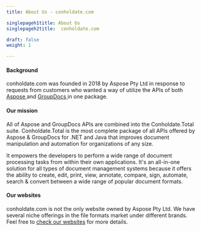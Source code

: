 ```yaml
---
title: About Us - conholdate.com

singlepageh1title: About Us
singlepageh2title:  conholdate.com

draft: false
weight: 1

---
```



<h4>Background </h4>
<p>conholdate.com was founded in 2018 by Aspose Pty Ltd in response to requests from customers who wanted a way of utilize the APIs of both <a href="https://www.aspose.com/">Aspose </a>and <a href="https://www.groupdocs.com/">GroupDocs </a>in one package.</p>
<h4>Our mission</h4>
<p>All of Aspose and GroupDocs APIs are combined into the Conholdate.Total suite. Conholdate.Total is the most complete package of all APIs offered by Aspose &amp; GroupDocs for .NET and Java that improves document manipulation and automation for organizations of any size.</p>
<p>It empowers the developers to perform a wide range of document processing tasks from within their own applications. It's an all-in-one solution for all types of document management systems because it offers the ability to create, edit, print, view, annotate, compare, sign, automate, search &amp; convert between a wide range of popular document formats.</p>
<h4>Our websites</h4>
<p>conholdate.com is not the only website owned by Aspose Pty Ltd. We have several niche offerings in the file formats market under different brands. Feel free to <a href="https://websites.conholdate.com/">check our websites</a> for more details.</p>